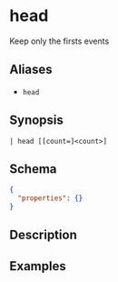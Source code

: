 # head

Keep only the firsts events
## Aliases

* `head`

## Synopsis

```shell
| head [[count=]<count>]
```

## Schema

```json
{
  "properties": {}
}
```

## Description

## Examples
